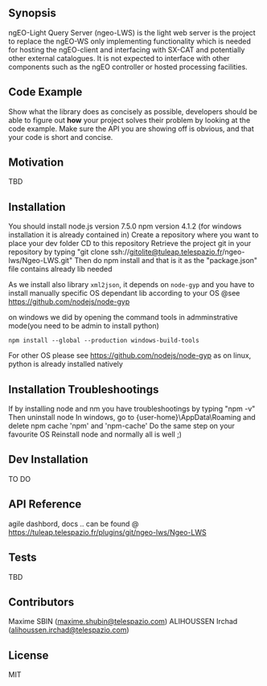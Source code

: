 ## Synopsis

ngEO-Light Query Server (ngeo-LWS) is the light web server is the project to replace the ngEO-WS only implementing functionality which is needed for hosting the ngEO-client and interfacing with SX-CAT and potentially other external catalogues.
It is not expected to interface with other components such as the ngEO controller or hosted processing facilities.

## Code Example

Show what the library does as concisely as possible, developers should be able to figure out **how** your project solves their problem by looking at the code example. Make sure the API you are showing off is obvious, and that your code is short and concise.

## Motivation

TBD

## Installation

You should install 
node.js version 7.5.0
npm version 4.1.2 (for windows installation it is already contained in)
Create a repository where you want to place your dev folder
CD to this repository
Retrieve the project git in your repository by typing "git clone ssh://gitolite@tuleap.telespazio.fr/ngeo-lws/Ngeo-LWS.git"
Then do npm install and that is it as the "package.json" file contains already lib needed

As we install also library `xml2json`, it depends on `node-gyp`
and you have to install manually specific OS dependant lib according to your OS
@see https://github.com/nodejs/node-gyp

on windows we did by opening the command tools in admminstrative mode(you need to be admin to install python)

`npm install --global --production windows-build-tools`

For other OS please see https://github.com/nodejs/node-gyp as on linux, python is already installed natively

## Installation Troubleshootings
If by installing node and nm you have troubleshootings by typing "npm -v"
Then uninstall node
In windows, go to {user-home}\AppData\Roaming
and delete npm cache 'npm' and 'npm-cache'
Do the same step on your favourite OS
Reinstall node and normally all is well ;)

## Dev Installation
TO DO

## API Reference

agile dashbord, docs .. can be found @ https://tuleap.telespazio.fr/plugins/git/ngeo-lws/Ngeo-LWS

## Tests

TBD

## Contributors

Maxime SBIN (maxime.shubin@telespazio.com)
ALIHOUSSEN Irchad (alihoussen.irchad@telespazio.com)

## License

MIT